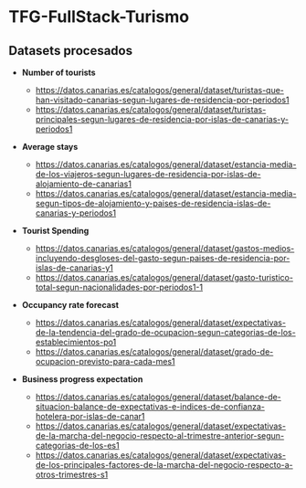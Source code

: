 # TFG-FullStack-Turismo

## Datasets procesados

- **Number of tourists**

  - https://datos.canarias.es/catalogos/general/dataset/turistas-que-han-visitado-canarias-segun-lugares-de-residencia-por-periodos1
  - https://datos.canarias.es/catalogos/general/dataset/turistas-principales-segun-lugares-de-residencia-por-islas-de-canarias-y-periodos1

- **Average stays**

  - https://datos.canarias.es/catalogos/general/dataset/estancia-media-de-los-viajeros-segun-lugares-de-residencia-por-islas-de-alojamiento-de-canarias1
  - https://datos.canarias.es/catalogos/general/dataset/estancia-media-segun-tipos-de-alojamiento-y-paises-de-residencia-islas-de-canarias-y-periodos1

- **Tourist Spending**

  - https://datos.canarias.es/catalogos/general/dataset/gastos-medios-incluyendo-desgloses-del-gasto-segun-paises-de-residencia-por-islas-de-canarias-y1
  - https://datos.canarias.es/catalogos/general/dataset/gasto-turistico-total-segun-nacionalidades-por-periodos1-1

- **Occupancy rate forecast**

  - https://datos.canarias.es/catalogos/general/dataset/expectativas-de-la-tendencia-del-grado-de-ocupacion-segun-categorias-de-los-establecimientos-po1
  - https://datos.canarias.es/catalogos/general/dataset/grado-de-ocupacion-previsto-para-cada-mes1

- **Business progress expectation**
  - https://datos.canarias.es/catalogos/general/dataset/balance-de-situacion-balance-de-expectativas-e-indices-de-confianza-hotelera-por-islas-de-canar1
  - https://datos.canarias.es/catalogos/general/dataset/expectativas-de-la-marcha-del-negocio-respecto-al-trimestre-anterior-segun-categorias-de-los-es1
  - https://datos.canarias.es/catalogos/general/dataset/expectativas-de-los-principales-factores-de-la-marcha-del-negocio-respecto-a-otros-trimestres-s1
